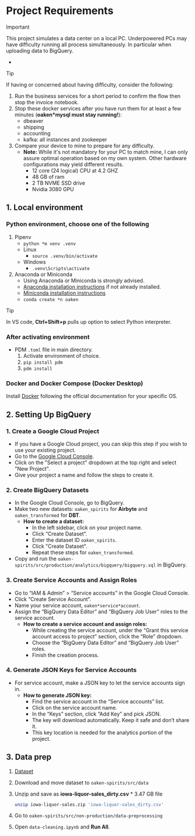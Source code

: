 # Project Requirements

> [!IMPORTANT]
> This project simulates a data center on a local PC. Underpowered PCs may have difficulty running all process simultaneously. In particular when uploading data to BigQuery.

*

> [!TIP]
> If having or concerned about having difficulty, consider the following:
>
> 1. Run the business services for a short period to confirm the flow then stop the invoice notebook.
> 1. Stop these docker services after you have run them for at least a few minutes (**oaken*mysql must stay running!**):
>    * dbeaver
>    * shipping
>    * accounting
>    * kafka: all instances and zookeeper
> 1. Compare your device to mine to prepare for any difficulty.
>    * **Note:** While it's not mandatory for your PC to match mine, I can only assure optimal operation based on my own system. Other hardware configurations may yield different results.
>       * 12 core (24 logical) CPU at 4.2 GHZ
>       * 48 GB of ram
>       * 2 TB NVME SSD drive
>       * Nvidia 3080 GPU

## 1. Local environment

### Python environment, choose one of the following

1. Pipenv
    * `python *m venv .venv`
    * Linux
        * `source .venv/bin/activate`
    * Windows
        * `.venv\Scripts\activate`
1. Anaconda or Miniconda
    * Using Anaconda or Miniconda is strongly advised.
    * [Anaconda installation instructions](https://docs.anaconda.com/free/anaconda/install/index.html) if not already installed.
    * [Miniconda installation instructions](https://docs.anaconda.com/free/miniconda/)
    * `conda create *n oaken`

> [!TIP]
> In VS code, **Ctrl+Shift+p** pulls up option to select Python interpreter.

### After activating environment

* PDM `.toml` file in main directory.
    1. Activate environment of choice.
    1. `pip install pdm`
    1. `pdm install`

### Docker and Docker Compose (Docker Desktop)

Install [Docker](https://docs.docker.com/get*docker/) following the official documentation for your specific OS.

## 2. Setting Up BigQuery

### 1. Create a Google Cloud Project

* If you have a Google Cloud project, you can skip this step if you wish to use your existing project.
* Go to the [Google Cloud Console](https://console.cloud.google.com/).
* Click on the "Select a project" dropdown at the top right and select "New Project".
* Give your project a name and follow the steps to create it.

### 2. Create BigQuery Datasets

* In the Google Cloud Console, go to BigQuery.
* Make two new datasets: `oaken_spirits` for **Airbyte** and `oaken_transformed` for **DBT**.
  * **How to create a dataset:**
    * In the left sidebar, click on your project name.
    * Click “Create Dataset”.
    * Enter the dataset ID  `oaken_spirits`.
    * Click "Create Dataset".
    * Repeat these steps for `oaken_transformed`.
* Copy and run the `oaken-spirits/src/production/analytics/bigquery/bigquery.sql` in BigQuery.

### 3. Create Service Accounts and Assign Roles

* Go to “IAM & Admin” > “Service accounts” in the Google Cloud Console.
* Click “Create Service Account”.
* Name your service account, `oaken*service*account`.
* Assign the “BigQuery Data Editor” and “BigQuery Job User” roles to the service account.
  * **How to create a service account and assign roles:**
    * While creating the service account, under the “Grant this service account access to project” section, click the “Role” dropdown.
    * Choose the “BigQuery Data Editor” and “BigQuery Job User” roles.
    * Finish the creation process.

### 4. Generate JSON Keys for Service Accounts

* For service account, make a JSON key to let the service accounts sign in.
  * **How to generate JSON key:**
    * Find the service account in the “Service accounts” list.
    * Click on the service account name.
    * In the “Keys” section, click “Add Key” and pick JSON.
    * The key will download automatically. Keep it safe and don’t share it.
    * This key location is needed for the analytics portion of the project.

## 3. Data prep

1. [Dataset](https://www.kaggle.com/datasets/residentmario/iowa-liquor-sales)
1. Download and move dataset to `oaken-spirits/src/data`
1. Unzip and save as **iowa-liquor-sales_dirty.csv** * 3.47 GB file

    ```bash
    unzip iowa-liquor-sales.zip 'iowa-liquor-sales_dirty.csv'
    ```

1. Go to `oaken-spirits/src/non-production/data-preprocessing`
1. Open `data-cleaning.ipynb` and **Run All**.
